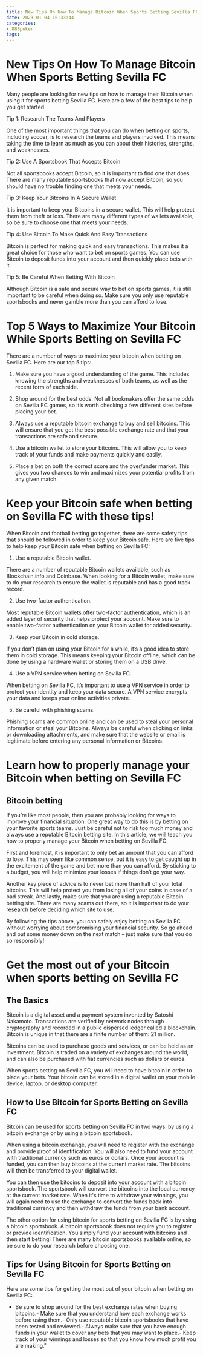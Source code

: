 ```yaml
---
title: New Tips On How To Manage Bitcoin When Sports Betting Sevilla FC
date: 2023-01-04 16:33:44
categories:
- 888poker
tags:
---
```



#  New Tips On How To Manage Bitcoin When Sports Betting Sevilla FC

Many people are looking for new tips on how to manage their Bitcoin when using it for sports betting Sevilla FC. Here are a few of the best tips to help you get started.

Tip 1: Research The Teams And Players

One of the most important things that you can do when betting on sports, including soccer, is to research the teams and players involved. This means taking the time to learn as much as you can about their histories, strengths, and weaknesses.

Tip 2: Use A Sportsbook That Accepts Bitcoin

Not all sportsbooks accept Bitcoin, so it is important to find one that does. There are many reputable sportsbooks that now accept Bitcoin, so you should have no trouble finding one that meets your needs.

Tip 3: Keep Your Bitcoins In A Secure Wallet

It is important to keep your Bitcoins in a secure wallet. This will help protect them from theft or loss. There are many different types of wallets available, so be sure to choose one that meets your needs.

Tip 4: Use Bitcoin To Make Quick And Easy Transactions

Bitcoin is perfect for making quick and easy transactions. This makes it a great choice for those who want to bet on sports games. You can use Bitcoin to deposit funds into your account and then quickly place bets with it.

Tip 5: Be Careful When Betting With Bitcoin

Although Bitcoin is a safe and secure way to bet on sports games, it is still important to be careful when doing so. Make sure you only use reputable sportsbooks and never gamble more than you can afford to lose.

#  Top 5 Ways to Maximize Your Bitcoin While Sports Betting on Sevilla FC

There are a number of ways to maximize your bitcoin when betting on Sevilla FC. Here are our top 5 tips:

1) Make sure you have a good understanding of the game. This includes knowing the strengths and weaknesses of both teams, as well as the recent form of each side.

2) Shop around for the best odds. Not all bookmakers offer the same odds on Sevilla FC games, so it’s worth checking a few different sites before placing your bet.

3) Always use a reputable bitcoin exchange to buy and sell bitcoins. This will ensure that you get the best possible exchange rate and that your transactions are safe and secure.

4) Use a bitcoin wallet to store your bitcoins. This will allow you to keep track of your funds and make payments quickly and easily.

5) Place a bet on both the correct score and the over/under market. This gives you two chances to win and maximizes your potential profits from any given match.

#  Keep your Bitcoin safe when betting on Sevilla FC with these tips!

When Bitcoin and football betting go together, there are some safety tips that should be followed in order to keep your Bitcoin safe. Here are five tips to help keep your Bitcoin safe when betting on Sevilla FC:

1. Use a reputable Bitcoin wallet.

There are a number of reputable Bitcoin wallets available, such as Blockchain.info and Coinbase. When looking for a Bitcoin wallet, make sure to do your research to ensure the wallet is reputable and has a good track record.

2. Use two-factor authentication.

Most reputable Bitcoin wallets offer two-factor authentication, which is an added layer of security that helps protect your account. Make sure to enable two-factor authentication on your Bitcoin wallet for added security.

3. Keep your Bitcoin in cold storage.

If you don’t plan on using your Bitcoin for a while, it’s a good idea to store them in cold storage. This means keeping your Bitcoin offline, which can be done by using a hardware wallet or storing them on a USB drive.

4. Use a VPN service when betting on Sevilla FC.

When betting on Sevilla FC, it’s important to use a VPN service in order to protect your identity and keep your data secure. A VPN service encrypts your data and keeps your online activities private.

5. Be careful with phishing scams.

Phishing scams are common online and can be used to steal your personal information or steal your Bitcoins. Always be careful when clicking on links or downloading attachments, and make sure that the website or email is legitimate before entering any personal information or Bitcoins.

#  Learn how to properly manage your Bitcoin when betting on Sevilla FC

## Bitcoin betting

If you’re like most people, then you are probably looking for ways to improve your financial situation. One great way to do this is by betting on your favorite sports teams. Just be careful not to risk too much money and always use a reputable Bitcoin betting site. In this article, we will teach you how to properly manage your Bitcoin when betting on Sevilla FC.

First and foremost, it is important to only bet an amount that you can afford to lose. This may seem like common sense, but it is easy to get caught up in the excitement of the game and bet more than you can afford. By sticking to a budget, you will help minimize your losses if things don’t go your way.

Another key piece of advice is to never bet more than half of your total bitcoins. This will help protect you from losing all of your coins in case of a bad streak. And lastly, make sure that you are using a reputable Bitcoin betting site. There are many scams out there, so it is important to do your research before deciding which site to use.

By following the tips above, you can safely enjoy betting on Sevilla FC without worrying about compromising your financial security. So go ahead and put some money down on the next match – just make sure that you do so responsibly!

#  Get the most out of your Bitcoin when sports betting on Sevilla FC

## The Basics
Bitcoin is a digital asset and a payment system invented by Satoshi Nakamoto. Transactions are verified by network nodes through cryptography and recorded in a public dispersed ledger called a blockchain. Bitcoin is unique in that there are a finite number of them: 21 million.

Bitcoins can be used to purchase goods and services, or can be held as an investment. Bitcoin is traded on a variety of exchanges around the world, and can also be purchased with fiat currencies such as dollars or euros.

When sports betting on Sevilla FC, you will need to have bitcoin in order to place your bets. Your bitcoin can be stored in a digital wallet on your mobile device, laptop, or desktop computer.

## How to Use Bitcoin for Sports Betting on Sevilla FC
Bitcoin can be used for sports betting on Sevilla FC in two ways: by using a bitcoin exchange or by using a bitcoin sportsbook.

When using a bitcoin exchange, you will need to register with the exchange and provide proof of identification. You will also need to fund your account with traditional currency such as euros or dollars. Once your account is funded, you can then buy bitcoins at the current market rate. The bitcoins will then be transferred to your digital wallet.

You can then use the bitcoins to deposit into your account with a bitcoin sportsbook. The sportsbook will convert the bitcoins into the local currency at the current market rate. When it's time to withdraw your winnings, you will again need to use the exchange to convert the funds back into traditional currency and then withdraw the funds from your bank account.

The other option for using bitcoin for sports betting on Sevilla FC is by using a bitcoin sportsbook. A bitcoin sportsbook does not require you to register or provide identification. You simply fund your account with bitcoins and then start betting! There are many bitcoin sportsbooks available online, so be sure to do your research before choosing one.

## Tips for Using Bitcoin for Sports Betting on Sevilla FC
Here are some tips for getting the most out of your bitcoin when betting on Sevilla FC:
- Be sure to shop around for the best exchange rates when buying bitcoins.- Make sure that you understand how each exchange works before using them.- Only use reputable bitcoin sportsbooks that have been tested and reviewed.- Always make sure that you have enough funds in your wallet to cover any bets that you may want to place.- Keep track of your winnings and losses so that you know how much profit you are making."